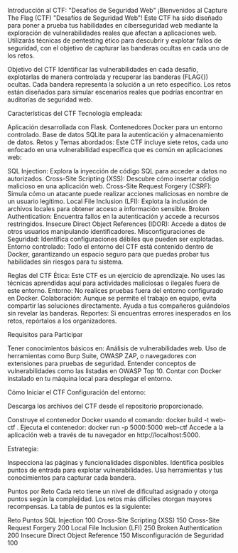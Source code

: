 Introducción al CTF: "Desafíos de Seguridad Web"
¡Bienvenidos al Capture The Flag (CTF) "Desafíos de Seguridad Web"! Este CTF ha sido diseñado para poner a prueba tus habilidades en ciberseguridad web mediante la exploración de vulnerabilidades reales que afectan a aplicaciones web. Utilizarás técnicas de pentesting ético para descubrir y explotar fallos de seguridad, con el objetivo de capturar las banderas ocultas en cada uno de los retos.

Objetivo del CTF
Identificar las vulnerabilidades en cada desafío, explotarlas de manera controlada y recuperar las banderas (FLAG{}) ocultas. Cada bandera representa la solución a un reto específico. Los retos están diseñados para simular escenarios reales que podrías encontrar en auditorías de seguridad web.

Características del CTF
Tecnología empleada:

Aplicación desarrollada con Flask.
Contenedores Docker para un entorno controlado.
Base de datos SQLite para la autenticación y almacenamiento de datos.
Retos y Temas abordados: Este CTF incluye siete retos, cada uno enfocado en una vulnerabilidad específica que es común en aplicaciones web:

SQL Injection: Explora la inyección de código SQL para acceder a datos no autorizados.
Cross-Site Scripting (XSS): Descubre cómo insertar código malicioso en una aplicación web.
Cross-Site Request Forgery (CSRF): Simula cómo un atacante puede realizar acciones maliciosas en nombre de un usuario legítimo.
Local File Inclusion (LFI): Explota la inclusión de archivos locales para obtener acceso a información sensible.
Broken Authentication: Encuentra fallos en la autenticación y accede a recursos restringidos.
Insecure Direct Object References (IDOR): Accede a datos de otros usuarios manipulando identificadores.
Misconfiguraciones de Seguridad: Identifica configuraciones débiles que pueden ser explotadas.
Entorno controlado: Todo el entorno del CTF está contenido dentro de Docker, garantizando un espacio seguro para que puedas probar tus habilidades sin riesgos para tu sistema.

Reglas del CTF
Ética: Este CTF es un ejercicio de aprendizaje. No uses las técnicas aprendidas aquí para actividades maliciosas o ilegales fuera de este entorno.
Entorno: No realices pruebas fuera del entorno configurado en Docker.
Colaboración: Aunque se permite el trabajo en equipo, evita compartir las soluciones directamente. Ayuda a tus compañeros guiándolos sin revelar las banderas.
Reportes: Si encuentras errores inesperados en los retos, repórtalos a los organizadores.

Requisitos para Participar

Tener conocimientos básicos en:
Análisis de vulnerabilidades web.
Uso de herramientas como Burp Suite, OWASP ZAP, o navegadores con extensiones para pruebas de seguridad.
Entender conceptos de vulnerabilidades como las listadas en OWASP Top 10.
Contar con Docker instalado en tu máquina local para desplegar el entorno.

Cómo Iniciar el CTF
Configuración del entorno:

Descarga los archivos del CTF desde el repositorio proporcionado.

Construye el contenedor Docker usando el comando:
docker build -t web-ctf .
Ejecuta el contenedor:
docker run -p 5000:5000 web-ctf
Accede a la aplicación web a través de tu navegador en http://localhost:5000.

Estrategia:

Inspecciona las páginas y funcionalidades disponibles.
Identifica posibles puntos de entrada para explotar vulnerabilidades.
Usa herramientas y tus conocimientos para capturar cada bandera.

Puntos por Reto
Cada reto tiene un nivel de dificultad asignado y otorga puntos según la complejidad. Los retos más difíciles otorgan mayores recompensas. La tabla de puntos es la siguiente:

Reto	Puntos
SQL Injection	100
Cross-Site Scripting (XSS)	150
Cross-Site Request Forgery	200
Local File Inclusion (LFI)	250
Broken Authentication	200
Insecure Direct Object Reference	150
Misconfiguración de Seguridad	100
